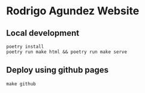 # Rodrigo Agundez Website

## Local development

```
poetry install
poetry run make html && poetry run make serve
```


## Deploy using github pages
```
make github
```
